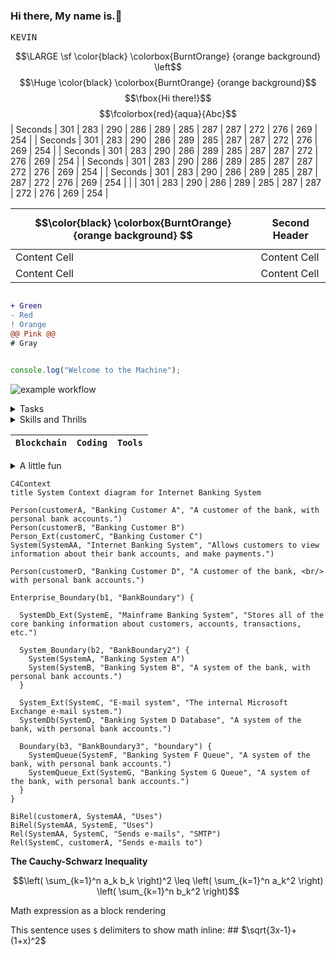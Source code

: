 ### Hi there, My name is.👋
<kbd>K</kbd><kbd>E</kbd><kbd>V</kbd><kbd>I</kbd><kbd>N</kbd>



$$\LARGE \sf \color{black} \colorbox{BurntOrange} {orange background} \left$$ 
$$\Huge \color{black} \colorbox{BurntOrange} {orange background}$$ 
$$\fbox{Hi there!}$$
$$\fcolorbox{red}{aqua}{Abc}$$
| Seconds | 301 | 283 | 290 | 286 | 289 | 285 | 287 | 287 | 272 | 276 | 269 | 254 |
| Seconds | 301 | 283 | 290 | 286 | 289 | 285 | 287 | 287 | 272 | 276 | 269 | 254 |
| Seconds | 301 | 283 | 290 | 286 | 289 | 285 | 287 | 287 | 272 | 276 | 269 | 254 |
| Seconds | 301 | 283 | 290 | 286 | 289 | 285 | 287 | 287 | 272 | 276 | 269 | 254 |
| Seconds | 301 | 283 | 290 | 286 | 289 | 285 | 287 | 287 | 272 | 276 | 269 | 254 |
|  | 301 | 283 | 290 | 286 | 289 | 285 | 287 | 287 | 272 | 276 | 269 | 254 |

| $$\color{black} \colorbox{BurntOrange} {orange background} $$ | Second Header |
| ------------- | ------------- |
| Content Cell  | Content Cell  |
| Content Cell  | Content Cell  |
```diff

+ Green
- Red
! Orange
@@ Pink @@
# Gray

```

```javascript

console.log("Welcome to the Machine");

```



![example workflow](https://github.com/github/docs/actions/workflows/main.yml/badge.svg)

<details><summary>Tasks</summary>
<P>

- 🔭 I’m currently working on: Blockchain, Ethereum, smart contracts ect...
- 🌱 I’m currently learning: Solidity
- 👯 I’m looking to collaborate on: Any projects based in solidity, Web3, Blockchain.
- 🤔 I’m looking for help with: I got this!
- 💬 Ask me about: Anything
- 📫 How to reach me: [Email](mailto:bawtman@yahoo.com)
- ⚡ Fun fact: ...

</P>
</details>

<details><summary>Skills and Thrills</summary>
<P>

|   `Blockchain`  |     `Coding`    |      `Tools`    |
| :-----------: | :-----------: |  :----------: |
| ![blockchain](https://user-images.githubusercontent.com/28807084/196586208-498f8911-912e-4b38-b117-eb25f899915c.svg)  | ![php](https://user-images.githubusercontent.com/28807084/196586229-03c13c10-a621-4d26-ae88-ae4243348079.svg)  |  ![json](https://user-images.githubusercontent.com/28807084/196586223-3a3d4892-2f0a-4f5f-913c-69a9f1dc35c5.svg)  |
| ![bitcoin](https://user-images.githubusercontent.com/28807084/196586205-1377acce-7cd9-4a07-acad-47a68d86a468.svg) | ![python](https://user-images.githubusercontent.com/28807084/196586231-11be1c52-d91c-4ae8-bab9-4a2f38357d6c.svg)  | ![markdown](https://user-images.githubusercontent.com/28807084/196586225-a231b015-6e18-4917-a96b-69002e6047c3.svg)  |
| ![ethereum](https://user-images.githubusercontent.com/28807084/196586214-045c6520-62be-449a-831a-3e02b50768d4.svg)  | ![javascript](https://user-images.githubusercontent.com/28807084/196586222-e79f0363-1d55-4e56-ae10-5f77974ae99a.svg) | ![vscode](https://user-images.githubusercontent.com/28807084/196586232-537c4df4-048d-41b7-be46-0b948760fab9.svg) |
| ![chainlink](https://user-images.githubusercontent.com/28807084/196586209-73568bfb-60d3-49e1-8a96-287f8ce8eb2f.svg)  | ![mysql](https://user-images.githubusercontent.com/28807084/196586227-9bf82ea1-a9e2-4a27-b8ca-6d2d545b66a2.svg) | ![gimp](https://user-images.githubusercontent.com/28807084/196586217-5f9c157f-1c48-4bfe-a778-7c24b65d2cd0.svg) |
| ![hyperledger](https://user-images.githubusercontent.com/28807084/196586218-8a54306d-150a-4e09-8ee4-9d63b4337744.svg) | ![css](https://user-images.githubusercontent.com/28807084/196586212-9555d6fe-15e4-4741-8daf-92a9723a8525.svg)  | ![solidity](https://user-images.githubusercontent.com/28807084/196586053-366a68e8-5795-4bbd-91da-4a0adec05697.svg) |
| `Content Cell` | `Content` `Cell`  | `Content Cell`  |

</P>
</details>

|   `Blockchain`  |     `Coding`    |      `Tools`    |
| :-----------: | :-----------: |  :----------: |









<details><summary>A little fun</summary>
<p>

#### We can hide anything, even code!


```stl
solid MYSOLID
  facet normal  0.0   0.0  -1.0    
    outer loop
      vertex    0.0   0.0   0.0    
      vertex    1.0   1.0   0.0    
      vertex    1.0   0.0   0.0    
    endloop
  endfacet
  facet normal  0.0   0.0  -1.0    
    outer loop
      vertex    0.0   0.0   0.0 
      vertex    0.0   1.0   0.0    
      vertex    1.0   1.0   0.0    
    endloop
  endfacet
  facet normal -1.0   0.0   0.0    
    outer loop
      vertex    0.0   0.0   0.0
      vertex    0.0   1.0   1.0
      vertex    0.0   1.0   0.0
    endloop
  endfacet
  facet normal -1.0   0.0   0.0    
    outer loop
      vertex    0.0   0.0   0.0
      vertex    0.0   0.0   1.0
      vertex    0.0   1.0   1.0
    endloop
  endfacet
  facet normal  0.0   1.0   0.0    
    outer loop
      vertex    0.0   1.0   0.0
      vertex    1.0   1.0   1.0
      vertex    1.0   1.0   0.0
    endloop
  endfacet
  facet normal  0.0   1.0   0.0    
    outer loop
      vertex    0.0   1.0   0.0
      vertex    0.0   1.0   1.0
      vertex    1.0   1.0   1.0
    endloop
  endfacet
  facet normal  1.0   0.0   0.0    
    outer loop
      vertex    1.0   0.0   0.0
      vertex    1.0   1.0   0.0
      vertex    1.0   1.0   1.0
    endloop
  endfacet
  facet normal  1.0   0.0   0.0    
    outer loop
      vertex    1.0   0.0   0.0
      vertex    1.0   1.0   1.0
      vertex    1.0   0.0   1.0
    endloop
  endfacet
  facet normal  0.0  -1.0   0.0    
    outer loop
      vertex    0.0   0.0   0.0
      vertex    1.0   0.0   0.0
      vertex    1.0   0.0   1.0
    endloop
  endfacet
  facet normal  0.0  -1.0   0.0    
    outer loop
      vertex    0.0   0.0   0.0
      vertex    1.0   0.0   1.0
      vertex    0.0   0.0   1.0
    endloop
  endfacet
  facet normal  0.0   0.0   1.0    
    outer loop
      vertex    0.0   0.0   1.0
      vertex    1.0   0.0   1.0
      vertex    1.0   1.0   1.0
    endloop
  endfacet
  facet normal  0.0   0.0   1.0    
    outer loop
      vertex    0.0   0.0   1.0
      vertex    1.0   1.0   1.0
      vertex    0.0   1.0   1.0
    endloop
  endfacet
endsolid MYSOLID

```


</p>
</details>

```mermaid
C4Context
title System Context diagram for Internet Banking System

Person(customerA, "Banking Customer A", "A customer of the bank, with personal bank accounts.")
Person(customerB, "Banking Customer B")
Person_Ext(customerC, "Banking Customer C")
System(SystemAA, "Internet Banking System", "Allows customers to view information about their bank accounts, and make payments.")

Person(customerD, "Banking Customer D", "A customer of the bank, <br/> with personal bank accounts.")

Enterprise_Boundary(b1, "BankBoundary") {

  SystemDb_Ext(SystemE, "Mainframe Banking System", "Stores all of the core banking information about customers, accounts, transactions, etc.")

  System_Boundary(b2, "BankBoundary2") {
    System(SystemA, "Banking System A")
    System(SystemB, "Banking System B", "A system of the bank, with personal bank accounts.")
  }

  System_Ext(SystemC, "E-mail system", "The internal Microsoft Exchange e-mail system.")
  SystemDb(SystemD, "Banking System D Database", "A system of the bank, with personal bank accounts.")

  Boundary(b3, "BankBoundary3", "boundary") {
    SystemQueue(SystemF, "Banking System F Queue", "A system of the bank, with personal bank accounts.")
    SystemQueue_Ext(SystemG, "Banking System G Queue", "A system of the bank, with personal bank accounts.")
  }
}

BiRel(customerA, SystemAA, "Uses")
BiRel(SystemAA, SystemE, "Uses")
Rel(SystemAA, SystemC, "Sends e-mails", "SMTP")
Rel(SystemC, customerA, "Sends e-mails to")
```

**The Cauchy-Schwarz Inequality**

$$\left( \sum_{k=1}^n a_k b_k \right)^2 \leq \left( \sum_{k=1}^n a_k^2 \right) \left( \sum_{k=1}^n b_k^2 \right)$$

Math expression as a block rendering


This sentence uses `$` delimiters to show math inline: ## $\sqrt{3x-1}+(1+x)^2$
